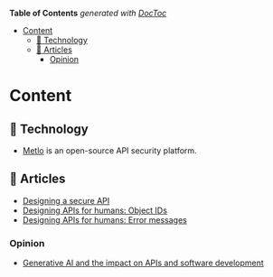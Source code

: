 <!-- START doctoc generated TOC please keep comment here to allow auto update -->
<!-- DON'T EDIT THIS SECTION, INSTEAD RE-RUN doctoc TO UPDATE -->
**Table of Contents**  *generated with [DocToc](https://github.com/thlorenz/doctoc)*

- [Content](#content)
  - [:rocket: Technology](#rocket-technology)
  - [:memo: Articles](#memo-articles)
    - [Opinion](#opinion)

<!-- END doctoc generated TOC please keep comment here to allow auto update -->

# Content

## :rocket: Technology

- [Metlo](https://github.com/metlo-labs/metlo) is an open-source API security platform. 

## :memo: Articles

- [Designing a secure API](./api/designing_a_secure_api.md)
- [Designing APIs for humans: Object IDs](./api/designing-apis-for-humans-object-ids.md)
- [Designing APIs for humans: Error messages](./api/designing-apis-for-humans-error-messages.md)

### Opinion

- [Generative AI and the impact on APIs and software development](https://blog.postman.com/generative-ai-and-the-impact-on-apis-and-software-development/)
